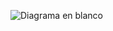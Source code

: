 ![Diagrama en blanco](https://github.com/user-attachments/assets/90ad9904-e176-4ef7-8309-967b1769f660)
